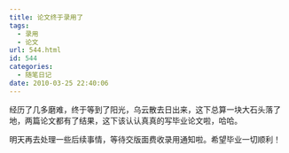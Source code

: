 ```yaml
---
title: 论文终于录用了
tags:
  - 录用
  - 论文
url: 544.html
id: 544
categories:
  - 随笔日记
date: 2010-03-25 22:40:06
---
```


经历了几多磨难，终于等到了阳光，乌云散去日出来，这下总算一块大石头落了地，两篇论文都有了结果，这下该认认真真的写毕业论文啦，哈哈。  

明天再去处理一些后续事情，等待交版面费收录用通知啦。希望毕业一切顺利！